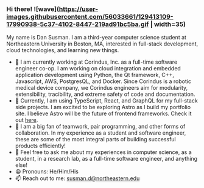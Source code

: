 ### Hi there! ![wave](https://user-images.githubusercontent.com/56033661/129413109-17990938-5c37-4102-8447-219ad91bc5ba.gif | width=35)



My name is Dan Susman. I am a third-year computer science student at Northeastern University in Boston, MA, interested in full-stack development, cloud technologies, and learning new things.

- 🔭 I am currently working at Corindus, Inc. as a full-time software engineer co-op. I am working on cloud integration and embedded application development using Python, the Qt framework, C++, Javascript, AWS, PostgresQL, and Docker. Since Corindus is a robotic medical device company, we Corindus engineers aim for modularity, extensibility, tracibility, and extreme safety of code and documentation.
- 🌱 Currently, I am using TypeScript, React, and GraphQL for my full-stack side projects. I am excited to be exploring Astro as I build my portfolio site. I believe Astro will be the future of frontend frameworks. Check it out [here](https://astro.build/blog/introducing-astro).
- 👯 I am a big fan of teamwork, pair programming, and other forms of collaboration. In my experience as a student and software engineer, these are some of the most integral parts of building successful products efficiently!
- 💬 Feel free to ask me about my experiences in computer science, as a student, in a research lab, as a full-time software engineer, and anything else!
- 😀 Pronouns: He/Him/His
- 📫 Reach out to me: susman.d@northeastern.edu
